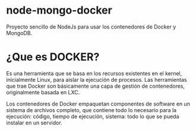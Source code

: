 # node-mongo-docker
Proyecto sencillo de NodeJs para usar los contenedores de Docker y MongoDB.

# ¿Que es DOCKER?

Es una herramienta que se basa en los recursos existentes en el kernel, inicialmente Linux, para aislar la ejecución de procesos. 
Las herramientas que trae Docker son básicamente una capa de gestión de contenedores, originalmente basada en LXC.

Los contenedores de Docker empaquetan componentes de software en un sistema de archivos completo, 
que contiene todo lo necesario para la ejecución: código, tiempo de ejecución, sistema: todo lo que se pueda instalar en un servidor. 

